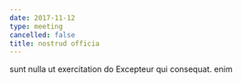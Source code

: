 ```yaml
---
date: 2017-11-12
type: meeting
cancelled: false
title: nostrud officia
---
```

sunt nulla ut exercitation do Excepteur qui consequat. enim